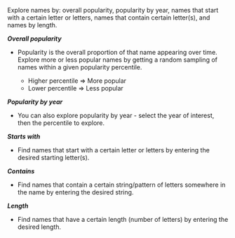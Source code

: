 Explore names by: overall popularity, popularity by year, names that
start with a certain letter or letters, names that contain certain
letter(s), and names by length.

***Overall popularity***

-   Popularity is the overall proportion of that name appearing over
    time. Explore more or less popular names by getting a random
    sampling of names within a given popularity percentile.

    -   Higher percentile =&gt; More popular
    -   Lower percentile =&gt; Less popular

***Popularity by year***

-   You can also explore popularity by year - select the year of
    interest, then the percentile to explore.

***Starts with***

-   Find names that start with a certain letter or letters by entering
    the desired starting letter(s).

***Contains***

-   Find names that contain a certain string/pattern of letters
    somewhere in the name by entering the desired string.

***Length***

-   Find names that have a certain length (number of letters) by
    entering the desired length.

